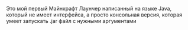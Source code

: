 Это мой первый Майнкрафт Лаунчер написанный на языке Java, который не имеет интерфейса, а просто консольная версия, которая умеет запускать .jar файл с нужными аргументами
